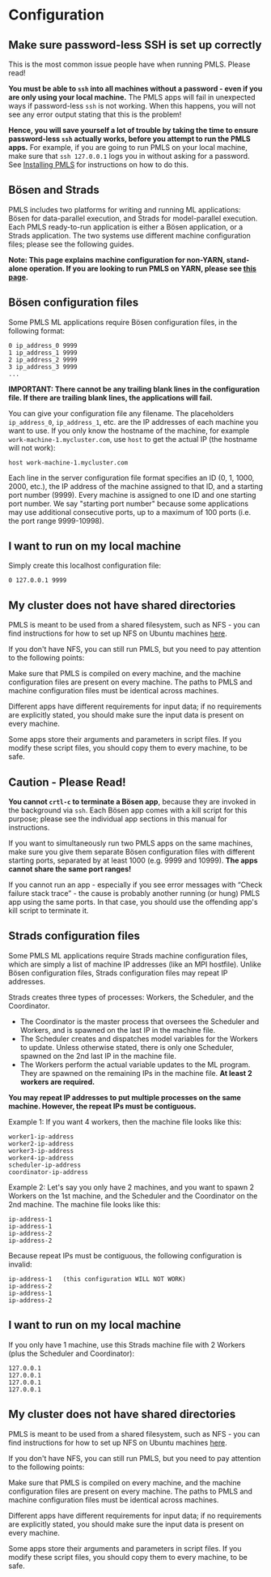 # Configuration

## Make sure password-less SSH is set up correctly

This is the most common issue people have when running PMLS. Please read!

**You must be able to `ssh` into all machines without a password - even if you are only using your local machine.** The PMLS apps will fail in unexpected ways if password-less `ssh` is not working. When this happens, you will not see any error output stating that this is the problem!

**Hence, you will save yourself a lot of trouble by taking the time to ensure password-less `ssh` actually works, before you attempt to run the PMLS apps.** For example, if you are going to run PMLS on your local machine, make sure that `ssh 127.0.0.1` logs you in without asking for a password. See [Installing PMLS](installation.md) for instructions on how to do this.

## Bösen and Strads

PMLS includes two platforms for writing and running ML applications: Bösen for data-parallel execution, and Strads for model-parallel execution. Each PMLS ready-to-run application is either a Bösen application, or a Strads application. The two systems use different machine configuration files; please see the following guides.

**Note: This page explains machine configuration for non-YARN, stand-alone operation. If you are looking to run PMLS on YARN, please see [this page](https://github.com/sailing-pmls/bosen/wiki/Running-on-YARN-HDFS).**

## Bösen configuration files

Some PMLS ML applications require Bösen configuration files, in the following format:

```
0 ip_address_0 9999
1 ip_address_1 9999
2 ip_address_2 9999
3 ip_address_3 9999
...
```

**IMPORTANT: There cannot be any trailing blank lines in the configuration file. If there are trailing blank lines, the applications will fail.**

You can give your configuration file any filename. The placeholders `ip_address_0`, `ip_address_1`, etc. are the IP addresses of each machine you want to use. If you only know the hostname of the machine, for example `work-machine-1.mycluster.com`, use `host` to get the actual IP (the hostname will not work):

```
host work-machine-1.mycluster.com
```

Each line in the server configuration file format specifies an ID (0, 1, 1000, 2000, etc.), the IP address of the machine assigned to that ID, and a starting port number (9999). Every machine is assigned to one ID and one starting port number. We say "starting port number" because some applications may use additional consecutive ports, up to a maximum of 100 ports (i.e. the port range 9999-10998).

## I want to run on my local machine

Simply create this localhost configuration file:

```
0 127.0.0.1 9999
```

## My cluster does not have shared directories

PMLS is meant to be used from a shared filesystem, such as NFS - you can find instructions for how to set up NFS on Ubuntu machines [here](https://help.ubuntu.com/14.04/serverguide/network-file-system.html).

If you don't have NFS, you can still run PMLS, but you need to pay attention to the following points:

Make sure that PMLS is compiled on every machine, and the machine configuration files are present on every machine. The paths to PMLS and machine configuration files must be identical across machines.

Different apps have different requirements for input data; if no requirements are explicitly stated, you should make sure the input data is present on every machine.

Some apps store their arguments and parameters in script files. If you modify these script files, you should copy them to every machine, to be safe.

## Caution - Please Read!

**You cannot `crtl-c` to terminate a Bösen app**, because they are invoked in the background via `ssh`. Each Bösen app comes with a kill script for this purpose; please see the individual app sections in this manual for instructions.

If you want to simultaneously run two PMLS apps on the same machines, make sure you give them separate Bösen configuration files with different starting ports, separated by at least 1000 (e.g. 9999 and 10999). **The apps cannot share the same port ranges!**

If you cannot run an app - especially if you see error messages with “Check failure stack trace” - the cause is probably another running (or hung) PMLS app using the same ports. In that case, you should use the offending app's kill script to terminate it.

## Strads configuration files

Some PMLS ML applications require Strads machine configuration files, which are simply a list of machine IP addresses (like an MPI hostfile). Unlike Bösen configuration files, Strads configuration files may repeat IP addresses.

Strads creates three types of processes: Workers, the Scheduler, and the Coordinator.
- The Coordinator is the master process that oversees the Scheduler and Workers, and is spawned on the last IP in the machine file.
- The Scheduler creates and dispatches model variables for the Workers to update. Unless otherwise stated, there is only one Scheduler, spawned on the 2nd last IP in the machine file.
- The Workers perform the actual variable updates to the ML program. They are spawned on the remaining IPs in the machine file. **At least 2 workers are required.**

**You may repeat IP addresses to put multiple processes on the same machine. However, the repeat IPs must be contiguous.**

Example 1: If you want 4 workers, then the machine file looks like this:

```
worker1-ip-address
worker2-ip-address
worker3-ip-address
worker4-ip-address
scheduler-ip-address
coordinator-ip-address
```

Example 2: Let's say you only have 2 machines, and you want to spawn 2 Workers on the 1st machine, and the Scheduler and the Coordinator on the 2nd machine. The machine file looks like this:

```
ip-address-1
ip-address-1
ip-address-2
ip-address-2
```

Because repeat IPs must be contiguous, the following configuration is invalid:

```
ip-address-1   (this configuration WILL NOT WORK)
ip-address-2
ip-address-1
ip-address-2
```

## I want to run on my local machine

If you only have 1 machine, use this Strads machine file with 2 Workers (plus the Scheduler and Coordinator):

```
127.0.0.1
127.0.0.1
127.0.0.1
127.0.0.1
```

## My cluster does not have shared directories

PMLS is meant to be used from a shared filesystem, such as NFS - you can find instructions for how to set up NFS on Ubuntu machines [here](https://help.ubuntu.com/14.04/serverguide/network-file-system.html).

If you don't have NFS, you can still run PMLS, but you need to pay attention to the following points:

Make sure that PMLS is compiled on every machine, and the machine configuration files are present on every machine. The paths to PMLS and machine configuration files must be identical across machines.

Different apps have different requirements for input data; if no requirements are explicitly stated, you should make sure the input data is present on every machine.

Some apps store their arguments and parameters in script files. If you modify these script files, you should copy them to every machine, to be safe.
